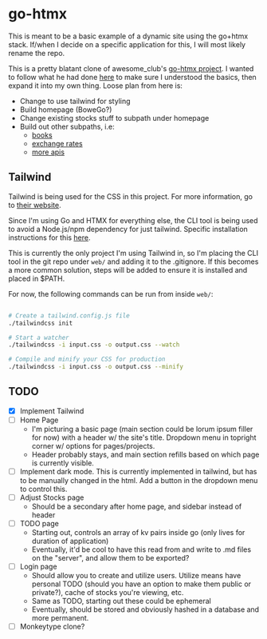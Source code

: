 # go-htmx

This is meant to be a basic example of a dynamic site using the go+htmx stack. If/when I decide on a specific application for this, I will most likely rename the repo.

This is a pretty blatant clone of awesome_club's [go-htmx project](https://github.com/awesome-club/go-htmx). I wanted to follow what he had done [here]() to make sure I understood the basics, then expand it into my own thing.
Loose plan from here is:
- Change to use tailwind for styling
- Build homepage (BoweGo?)
- Change existing stocks stuff to subpath under homepage
- Build out other subpaths, i.e:
  - [books](https://openlibrary.org/developers/api)
  - [exchange rates](https://github.com/BoweFlex/CurrencyConverter)
  - [more apis](https://github.com/public-apis/public-apis?tab=readme-ov-file#index)

## Tailwind
Tailwind is being used for the CSS in this project. For more information, go to [their website](https://tailwindcss.com/).

Since I'm using Go and HTMX for everything else, the CLI tool is being used to avoid a Node.js/npm dependency for just tailwind. Specific installation instructions for this [here](https://tailwindcss.com/blog/standalone-cli).

This is currently the only project I'm using Tailwind in, so I'm placing the CLI tool in the git repo under `web/` and adding it to the .gitignore. If this becomes a more common solution, steps will be added to ensure it is installed and placed in $PATH.

For now, the following commands can be run from inside `web/`:

```bash

# Create a tailwind.config.js file
./tailwindcss init

# Start a watcher
./tailwindcss -i input.css -o output.css --watch

# Compile and minify your CSS for production
./tailwindcss -i input.css -o output.css --minify

```

## TODO
- [x] Implement Tailwind
- [ ] Home Page
  - I'm picturing a basic page (main section could be lorum ipsum filler for now) with a header w/ the site's title. Dropdown menu in topright corner w/ options for pages/projects.
  - Header probably stays, and main section refills based on which page is currently visible.
- [ ] Implement dark mode. This is currently implemented in tailwind, but has to be manually changed in the html. Add a button in the dropdown menu to control this.
- [ ] Adjust Stocks page
  - Should be a secondary after home page, and sidebar instead of header
- [ ] TODO page
  - Starting out, controls an array of kv pairs inside go (only lives for duration of application)
  - Eventually, it'd be cool to have this read from and write to .md files on the "server", and allow them to be exported?
- [ ] Login page
  - Should allow you to create and utilize users. Utilize means have personal TODO (should you have an option to make them public or private?), cache of stocks you're viewing, etc.
  - Same as TODO, starting out these could be ephemeral
  - Eventually, should be stored and obviously hashed in a database and more permanent.
- [ ] Monkeytype clone?
